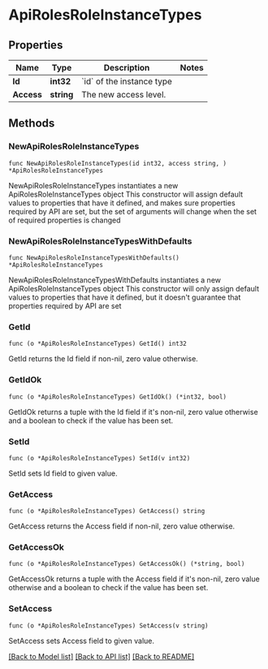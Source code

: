 # ApiRolesRoleInstanceTypes

## Properties

Name | Type | Description | Notes
------------ | ------------- | ------------- | -------------
**Id** | **int32** | &#x60;id&#x60; of the instance type | 
**Access** | **string** | The new access level. | 

## Methods

### NewApiRolesRoleInstanceTypes

`func NewApiRolesRoleInstanceTypes(id int32, access string, ) *ApiRolesRoleInstanceTypes`

NewApiRolesRoleInstanceTypes instantiates a new ApiRolesRoleInstanceTypes object
This constructor will assign default values to properties that have it defined,
and makes sure properties required by API are set, but the set of arguments
will change when the set of required properties is changed

### NewApiRolesRoleInstanceTypesWithDefaults

`func NewApiRolesRoleInstanceTypesWithDefaults() *ApiRolesRoleInstanceTypes`

NewApiRolesRoleInstanceTypesWithDefaults instantiates a new ApiRolesRoleInstanceTypes object
This constructor will only assign default values to properties that have it defined,
but it doesn't guarantee that properties required by API are set

### GetId

`func (o *ApiRolesRoleInstanceTypes) GetId() int32`

GetId returns the Id field if non-nil, zero value otherwise.

### GetIdOk

`func (o *ApiRolesRoleInstanceTypes) GetIdOk() (*int32, bool)`

GetIdOk returns a tuple with the Id field if it's non-nil, zero value otherwise
and a boolean to check if the value has been set.

### SetId

`func (o *ApiRolesRoleInstanceTypes) SetId(v int32)`

SetId sets Id field to given value.


### GetAccess

`func (o *ApiRolesRoleInstanceTypes) GetAccess() string`

GetAccess returns the Access field if non-nil, zero value otherwise.

### GetAccessOk

`func (o *ApiRolesRoleInstanceTypes) GetAccessOk() (*string, bool)`

GetAccessOk returns a tuple with the Access field if it's non-nil, zero value otherwise
and a boolean to check if the value has been set.

### SetAccess

`func (o *ApiRolesRoleInstanceTypes) SetAccess(v string)`

SetAccess sets Access field to given value.



[[Back to Model list]](../README.md#documentation-for-models) [[Back to API list]](../README.md#documentation-for-api-endpoints) [[Back to README]](../README.md)


